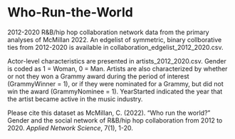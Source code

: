 # Who-Run-the-World

2012-2020 R&B/hip hop collaboration network data from the primary analyses of McMillan 2022. An edgelist of symmetric, binary collborative ties from 2012-2020 is available in collaboration_edgelist_2012_2020.csv.

Actor-level characteristics are presented in artists_2012_2020.csv. Gender is coded as 1 = Woman, 0 = Man. Artists are also characterized by whether or not they won a Grammy award during the period of interest (GrammyWinner = 1), or if they were nominated for a Grammy, but did not win the award (GrammyNominee = 1). YearStarted indicated the year that the artist became active in the music industry.

Please cite this dataset as McMillan, C. (2022). “Who run the world?” Gender and the social network of R&B/hip hop collaboration from 2012 to 2020. _Applied Network Science_, 7(1), 1-20.
